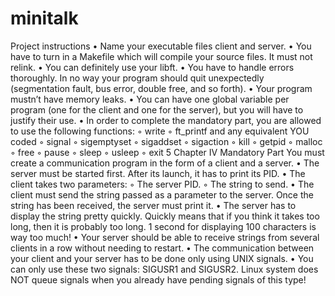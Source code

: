# minitalk

Project instructions
• Name your executable files client and server.
• You have to turn in a Makefile which will compile your source files. It must not
relink.
• You can definitely use your libft.
• You have to handle errors thoroughly. In no way your program should quit unexpectedly (segmentation fault, bus error, double free, and so forth).
• Your program mustn’t have memory leaks.
• You can have one global variable per program (one for the client and one for
the server), but you will have to justify their use.
• In order to complete the mandatory part, you are allowed to use the following
functions:
◦ write
◦ ft_printf and any equivalent YOU coded
◦ signal
◦ sigemptyset
◦ sigaddset
◦ sigaction
◦ kill
◦ getpid
◦ malloc
◦ free
◦ pause
◦ sleep
◦ usleep
◦ exit
5
Chapter IV
Mandatory Part
You must create a communication program in the form of a client and a server.
• The server must be started first. After its launch, it has to print its PID.
• The client takes two parameters:
◦ The server PID.
◦ The string to send.
• The client must send the string passed as a parameter to the server.
Once the string has been received, the server must print it.
• The server has to display the string pretty quickly. Quickly means that if you think
it takes too long, then it is probably too long.
1 second for displaying 100 characters is way too much!
• Your server should be able to receive strings from several clients in a row without
needing to restart.
• The communication between your client and your server has to be done only using
UNIX signals.
• You can only use these two signals: SIGUSR1 and SIGUSR2.
Linux system does NOT queue signals when you already have pending
signals of this type! 
